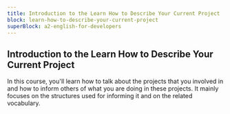 ```yaml
---
title: Introduction to the Learn How to Describe Your Current Project
block: learn-how-to-describe-your-current-project
superBlock: a2-english-for-developers
---
```


## Introduction to the Learn How to Describe Your Current Project

In this course, you'll learn how to talk about the projects that you involved in and how to inform others of what you are doing in these projects. It mainly focuses on the structures used for informing it and on the related vocabulary.
